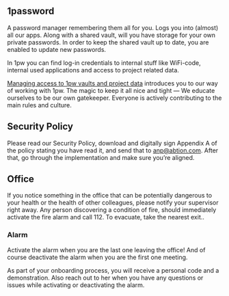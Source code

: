 ## 1password
A password manager remembering them all for you. Logs you into (almost) all our apps. 
Along with a shared vault, will you have storage for your own private passwords. In order to keep the shared vault up to date, you are enabled to update new passwords. 

In 1pw you can find log-in credentials to internal stuff like WiFi-code, internal used applications and access to project related data. 

[Managing access to 1pw vaults and project data](https://abtion.github.io/guidelines/tools_and_services/managing_access_to_1pw_vaults_and_project_data.html) introduces you to our way of working with 1pw. 
The magic to keep it all nice and tight — We educate ourselves to be our own gatekeeper. Everyone is actively contributing to the main rules and culture.

## Security Policy
Please read our Security Policy, download and digitally sign Appendix A of the policy stating you have read it, and send that to anp@abtion.com. After that, go through the implementation and make sure you’re aligned. 

## Office
If you notice something in the office that can be potentially dangerous to your health or the health of other colleagues, please notify your supervisor right away. Any person discovering a condition of fire, should immediately activate the fire alarm and call 112. To evacuate, take the nearest exit.. 

### Alarm
Activate the alarm when you are the last one leaving the office! And of course deactivate the alarm when you are the first one meeting. 

As part of your onboarding process, you will receive a personal code and a demonstration. Also reach out to her when you have any questions or issues while activating or deactivating the alarm.



